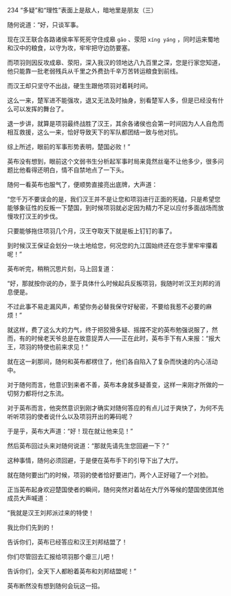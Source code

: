 234 “多疑”和“理性”表面上是敌人，暗地里是朋友（三）



随何说道：“好，只谈军事。

现在汉王联合各路诸侯率军死死守住成皋 `gāo` 、荥阳 `xíng yáng` ，同时运来蜀地和汉中的粮食，以守为攻，牢牢把守边防要塞。

而项羽则因反攻成皋、荥阳，深入我汉的领地达八九百里之深，您是行家您知道，他只能靠一批老弱残兵从千里之外费劲千辛万苦转运粮食到前线。

而汉王却只坚守不出战，硬生生跟他项羽对着耗时间。

这么一来，楚军进不能强攻，退又无法及时抽身，别看楚军人多，但是已经没有什么可以发挥的舞台了。

退一步讲，就算是项羽最终战胜了汉王，其余各诸侯也会第一时间因为人人自危而相互救援，这么一来，恰好导致天下的军队都团结一致与他对抗。

综上所述，眼前的军事形势表明，楚国必败！”



英布没有想到，眼前这个文弱书生分析起军事时局来竟然丝毫不让他多少，很多问题比他看得还明白，情不自禁地点了一下头。

随何一看英布也服气了，便顺势直接亮出底牌，大声道：

“您千万不要误会的是，我们汉王并不是让您和项羽进行正面的死磕，只是希望您能够象征性的反叛一下楚国，到时候项羽就必定因为精力不足以应付多面战场而放慢攻打汉王的步伐。

只要能够拖住项羽几个月，汉王夺取天下就是板上钉钉的事了。

到时候汉王保证会划分一块土地给您，何况您的九江国始终还在您手里牢牢攥着呢！”



英布听完，稍稍沉思片刻，马上回复道：

“好，那就按你说的办，至于具体什么时候起兵反叛项羽，我随时听汉王刘邦的消息便是。

不过此事不易走漏风声，希望你务必替我保守好秘密，不要给我惹不必要的麻烦！”

就这样，费了这么大的力气，终于把狡猾多疑、摇摆不定的英布勉强说服了，然而，有的时候老天爷总是在故意捉弄人——正在此时，英布手下有人来报：“报大王，项羽的特使也前来求见！”

就在这一刹那间，随何和英布都楞住了，他们各自陷入了复杂而快速的内心活动中。



对于随何而言，他意识到来者不善，英布本身就多疑善变，这样一来刚才所做的一切努力都将付之东流。

对于英布而言，他突然意识到刚才确实对随何答应的有点儿过于爽快了，为何不先听听项羽的使者说什么以及项羽开出的筹码呢？

于是乎，英布大声道：“好！现在就让他来见！”

然后英布回过头来对随何说道：“那就先请先生您回避一下？”

这种事情，随何必须回避，于是便在英布手下的引导下出了大厅。



就在随何要出门的时候，项羽的使者恰好要进门，两个人正好碰了一个对脸。

正当英布起身欢迎楚国使者的瞬间，随何突然对着站在大厅外等候的楚国使团其他成员大声喊道：

“我就是汉王刘邦派过来的特使！

我比你们先到的！

告诉你们，英布已经答应和汉王刘邦结盟了！

你们尽管回去汇报给项羽那个瘪三儿吧！

告诉你们，全天下人都盼着英布和刘邦结盟呢！”

英布断然没有想到随何会玩这一招。

